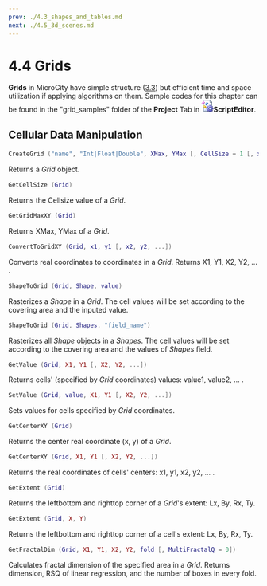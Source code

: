 ```yaml
---
prev: ./4.3_shapes_and_tables.md
next: ./4.5_3d_scenes.md
---
```

# 4.4 Grids
**Grids** in MicroCity have simple structure ([3.3](3.3_raster_grids.md)) but efficient time and space utilization if applying algorithms on them. Sample codes for this chapter can be found in the "grid_samples" folder of the **Project** Tab in ![icon](../../images/doc/icon_script_editor.png)**ScriptEditor**.
## Cellular Data Manipulation

```lua
CreateGrid ("name", "Int|Float|Double", XMax, YMax [, CellSize = 1 [, xMin = 0 [, yMin = 0] [, init = 0]]]])
```
Returns a *Grid* object.
```lua
GetCellSize (Grid)
```
Returns the Cellsize value of a *Grid*.
```lua
GetGridMaxXY (Grid)
```
Returns XMax, YMax of a *Grid*.
```lua
ConvertToGridXY (Grid, x1, y1 [, x2, y2, ...])
```
Converts real coordinates to coordinates in a *Grid*. Returns X1, Y1, X2, Y2, ... .
```lua
ShapeToGrid (Grid, Shape, value)
```
Rasterizes a *Shape* in a *Grid*. The cell values will be set according to the covering area and the inputed value. 
```lua
ShapeToGrid (Grid, Shapes, "field_name")
```
Rasterizes all *Shape* objects in a *Shapes*. The cell values will be set according to the covering area and the values of *Shapes* field. 
```lua
GetValue (Grid, X1, Y1 [, X2, Y2, ...])
```
Returns cells' (specified by *Grid* coordinates) values: value1, value2, ... .
```lua
SetValue (Grid, value, X1, Y1 [, X2, Y2, ...])
```
Sets values for cells specified by *Grid* coordinates.
```lua
GetCenterXY (Grid)
```
Returns the center real coordinate (x, y) of a *Grid*. 
```lua
GetCenterXY (Grid, X1, Y1 [, X2, Y2, ...])
```
Returns the real coordinates of cells' centers: x1, y1, x2, y2, ... .
```lua
GetExtent (Grid)
```
Returns the leftbottom and righttop corner of a *Grid*'s extent: Lx, By, Rx, Ty.
```lua
GetExtent (Grid, X, Y)
```
Returns the leftbottom and righttop corner of a cell's extent: Lx, By, Rx, Ty.
```lua
GetFractalDim (Grid, X1, Y1, X2, Y2, fold [, MultiFractalQ = 0])
```
Calculates fractal dimension of the specified area in a *Grid*. Returns dimension, RSQ of linear regression, and the number of boxes in every fold.
